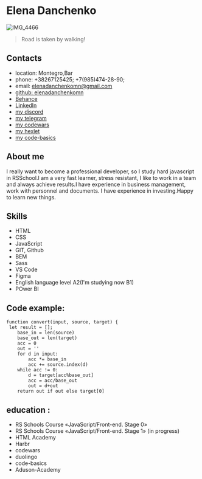  # Elena Danchenko

![IMG_4466](https://user-images.githubusercontent.com/106665871/172387813-860a0657-775c-466f-a0c0-fd2ec8254eb5.JPG)

> Road is taken by walking!

## Contacts
* location: Montegro,Bar
* phone: +38267125425; +7(985)474-28-90;
* email: elenadanchenkomn@gmail.com
* [github: elenadanchenkomn](https://github.com/elenadanchenkomn/rsschool-cv)
* [Behance](https://www.behance.net/elenadanchenko)
* [LinkedIn](https://www.linkedin.com/in/elena-danchenko-4573a924b/)
* [my discord](https://discordapp.com/users/980027475880976444/)
* [my telegram](https://t.me/edanchenko)
* [my codewars](https://www.codewars.com/users/elenadanchenkomn)
* [my hexlet](https://ru.hexlet.io/u/elenadanchenkomn)
* [my code-basics](https://code-basics.com/ru)

## About me
I really want to become a professional developer, so I study hard javascript in RSSchool.I am a very fast learner, stress resistant, I like to work in a team and always achieve results.I have experience in business management, work with personnel and documents.
I have experience in investing.Happy to learn new things.

## Skills
* HTML
* CSS
* JavaScript
* GIT, Github
* BEM
* Sass
* VS Code
* Figma
* English language level A2(I'm studying now B1)
* POwer BI

## Code example:
```
function convert(input, source, target) {
 let result = [];
    base_in = len(source)
    base_out = len(target)
    acc = 0
    out = '' 
    for d in input: 
        acc *= base_in
        acc += source.index(d)
    while acc != 0:
        d = target[acc%base_out]
        acc = acc/base_out
        out = d+out
    return out if out else target[0]
```

## education :
* RS Schools Course «JavaScript/Front-end. Stage 0» 
* RS Schools Course «JavaScript/Front-end. Stage 1» (in progress)
* HTML Academy 
* Harbr
* codewars
* duolingo
* code-basics
* Aduson-Academy